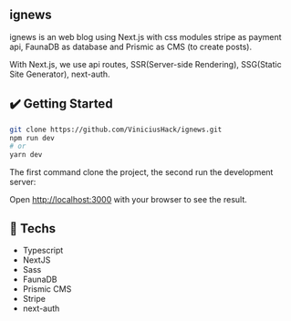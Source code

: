 ## ignews
ignews is an web blog using Next.js with css modules stripe as payment api, FaunaDB as database and Prismic as CMS (to create posts).

With Next.js, we use api routes, SSR(Server-side Rendering), SSG(Static Site Generator), next-auth.

## ✔️ Getting Started

```bash
git clone https://github.com/ViniciusHack/ignews.git
npm run dev
# or
yarn dev
```

The first command clone the project, the second run the development server:

Open [http://localhost:3000](http://localhost:3000) with your browser to see the result.


## 🔧 Techs 
- Typescript
- NextJS
- Sass
- FaunaDB
- Prismic CMS
- Stripe
- next-auth
